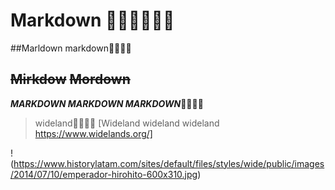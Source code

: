 # Markdown 🥶🥶🥶🥶🥶🥶

##Marldown markdown🥶🥶🥶🥶

## ~~Mirkdow~~ ~~Mordown~~

***MARKDOWN MARKDOWN MARKDOWN***🥶🥶🥶🥶
> wideland🤙🤙🤙🤙
[Wideland wideland wideland https://www.widelands.org/]

!(https://www.historylatam.com/sites/default/files/styles/wide/public/images/2014/07/10/emperador-hirohito-600x310.jpg)
